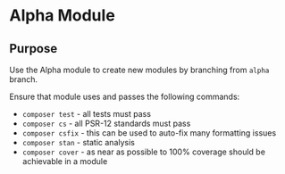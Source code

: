 # Alpha Module

## Purpose

Use the Alpha module to create new modules by branching from `alpha` branch.

Ensure that module uses and passes the following commands:

- `composer test` - all tests must pass
- `composer cs` - all PSR-12 standards must pass
- `composer csfix` - this can be used to auto-fix many formatting issues
- `composer stan` - static analysis
- `composer cover` - as near as possible to 100% coverage should be achievable in a module

